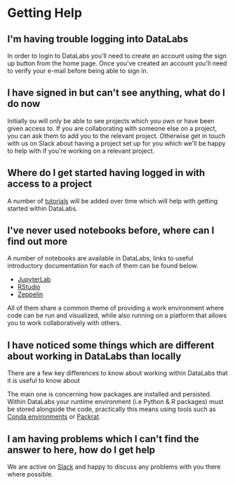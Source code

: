 # Getting Help #

## I'm having trouble logging into DataLabs ##

In order to login to DataLabs you'll need to create an account using the sign up button
from the home page. Once you've created an account you'll need to verify your e-mail
before being able to sign in.

## I have signed in but can't see anything, what do I do now ##

Initially ou will only be able to see projects which you own or have been given
access to. If you are collaborating with someone else on a project, you can ask them to
add you to the relevant project. Otherwise get in touch with us on Slack about
having a project set up for you which we'll be happy to help with if you're working
on a relevant project.

## Where do I get started having logged in with access to a project ##

A number of [tutorials](../tutorials/) will be added over time which will help with
getting started within DataLabs.

## I've never used notebooks before, where can I find out more ##

A number of notebooks are available in DataLabs, links to useful introductory documentation
for each of them can be found below.

* [JupyterLab](https://jupyterlab.readthedocs.io/en/stable/)
* [RStudio](https://rstudio.com/collections/rstudio-essentials/)
* [Zeppelin](https://zeppelin.apache.org/docs/0.6.0/quickstart/explorezeppelinui.html)

All of them share a common theme of providing a work environment where code can be run and
visualized, while also running on a platform that allows you to work collaboratively with others.

## I have noticed some things which are different about working in DataLabs than locally ##

There are a few key differences to know about working within DataLabs that it is
useful to know about

The main one is concerning how packages are installed and persisted. Within DataLabs your
runtime environment (i.e Python & R packages) must be stored alongside the code, practically
this means using tools such as [Conda environments](../tutorials/conda_environments.md)
or [Packrat](../r-libs/packrat.md).
  
## I am having problems which I can't find the answer to here, how do I get help ##

We are active on [Slack](https://nerc-datalabs.slack.com/) and happy to discuss any
problems with you there where possible.
